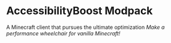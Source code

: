 # AccessibilityBoost Modpack
A Minecraft client that pursues the ultimate optimization
*Make a performance wheelchair for vanilla Minecraft!*
